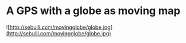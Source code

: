 # A GPS with a globe as moving map #
![http://sebulli.com/movingglobe/globe.jpg](http://sebulli.com/movingglobe/globe.jpg)